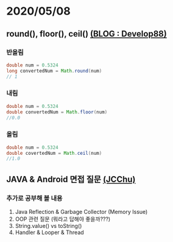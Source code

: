 # 2020/05/08

## round(), floor(), ceil() [(BLOG : Develop88)](https://developer88.tistory.com/97)

### 반올림

~~~java
double num = 0.5324
long convertedNum = Math.round(num)
// 1
~~~

### 내림

~~~java
double num = 0.5324
double convertedNum = Math.floor(num)
//0.0
~~~

### 올림

~~~java
double num = 0.5324
double covertedNum = Math.ceil(num)
//1.0
~~~

## JAVA & Android 면접 질문 [(JCChu)](https://medium.com/@jcchu/%EC%A3%BC%EB%8B%88%EC%96%B4-%EA%B0%9C%EB%B0%9C%EC%9E%90%EA%B0%80-%EB%A9%B4%EC%A0%91-%EC%8B%9C-%EB%B0%9B%EC%95%98%EB%8D%98-%EC%A7%88%EB%AC%B8-718c4a86d621)

### 추가로 공부해 볼 내용
1. Java Reflection & Garbage Collector (Memory Issue)
2. OOP 관련 질문 (뭐라고 답해야 좋을까???)
3. String.value() vs toString()
4. Handler & Looper & Thread 

